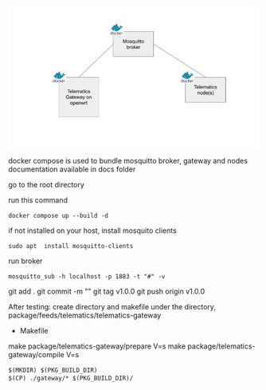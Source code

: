 ![](/docs/telematics-gatway-docker.jpg)

docker compose is used to bundle mosquitto broker, gateway and nodes
documentation available in docs folder

go to the root directory

run this command
```
docker compose up --build -d
```

if not installed on your host, install mosquito clients
```
sudo apt  install mosquitto-clients
```
run broker
```
mosquitto_sub -h localhost -p 1883 -t "#" -v
```

git add .
git commit -m ""
git tag v1.0.0
git push origin v1.0.0

After testing: 
create directory and makefile under the directory, 
package/feeds/telematics/telematics-gateway
- Makefile

make package/telematics-gateway/prepare V=s
make package/telematics-gateway/compile V=s



	$(MKDIR) $(PKG_BUILD_DIR)
	$(CP) ./gateway/* $(PKG_BUILD_DIR)/
